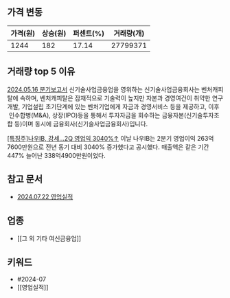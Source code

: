 ## 가격 변동
| 가격(원) | 상승(원) | 퍼센트(%) | 거래량(개)   |
| ----- | ----- | ------ | -------- |
| 1244  | 182   | 17.14  | 27799371 |
## 거래량 top 5 이유
[2024.05.16 분기보고서](https://dart.fss.or.kr/dsaf001/main.do?rcpNo=20240516000897)
신기술사업금융업을 영위하는 신기술사업금융회사는 벤처캐피탈에 속하며, 벤처캐피탈은 잠재적으로 기술력이 높지만 자본과 경영여건이 취약한 연구개발, 기업설립 초기단계에 있는 벤처기업에게 자금과 경영서비스 등을 제공하고, 이후  인수합병(M&A), 상장(IPO)등을 통해서 투자자금을 회수하는 금융자본(신기술투자조합 등)이며 동시에 금융회사(신기술사업금융회사)입니다.

[[특징주]나우IB, 강세…2Q 영업익 3040%↑](https://n.news.naver.com/mnews/article/018/0005794995)
이날 나우IB는 2분기 영업이익 263억7600만원으로 전년 동기 대비 3040% 증가했다고 공시했다. 매출액은 같은 기간 447% 늘어난 338억4900만원이었다.
## 참고 문서
- [2024.07.22 영업실적](https://dart.fss.or.kr/dsaf001/main.do?rcpNo=20240722900093)
## 업종
- [[그 외 기타 여신금융업]]
## 키워드
- #2024-07 
- [[영업실적]]